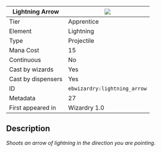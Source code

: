 | Lightning Arrow |![](https://github.com/Electroblob77/Wizardry/blob/1.12.2/src/main/resources/assets/ebwizardry/textures/spells/lightning_arrow.png)|
|---|---|
| Tier | Apprentice |
| Element | Lightning |
| Type | Projectile |
| Mana Cost | 15 |
| Continuous | No |
| Cast by wizards | Yes |
| Cast by dispensers | Yes |
| ID | `ebwizardry:lightning_arrow` |
| Metadata | 27 |
| First appeared in | Wizardry 1.0 |
## Description
_Shoots an arrow of lightning in the direction you are pointing._